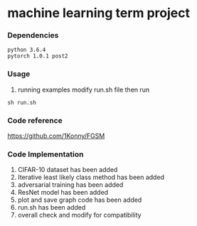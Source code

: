 # machine learning term project 

### Dependencies
```
python 3.6.4
pytorch 1.0.1 post2
```

### Usage
1. running examples
modify run.sh file then run
```
sh run.sh 
```
### Code reference
https://github.com/1Konny/FGSM

### Code Implementation
1. CIFAR-10 dataset has been added
2. Iterative least likely class method has been added
3. adversarial training has been added
4. ResNet model has been added
5. plot and save graph code has been added
6. run.sh has been added
7. overall check and modify for compatibility 
